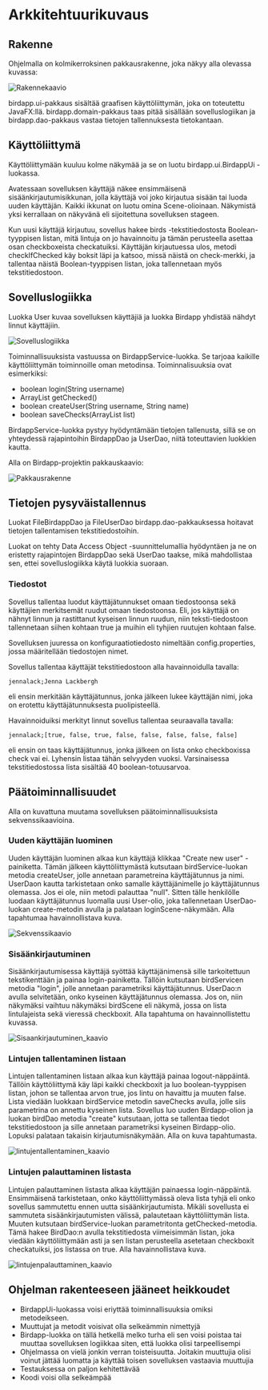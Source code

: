 # Arkkitehtuurikuvaus


## Rakenne

Ohjelmalla on kolmikerroksinen pakkausrakenne, joka näkyy alla olevassa kuvassa:

![Rakennekaavio](https://github.com/jennalack/ot-harjoitustyo/blob/master/lintuapp/dokumentaatio/kuvat/Untitled%20Diagram.png)

birdapp.ui-pakkaus sisältää graafisen käyttöliittymän, joka on toteutettu JavaFX:llä. birdapp.domain-pakkaus taas pitää sisällään sovelluslogiikan ja birdapp.dao-pakkaus vastaa tietojen tallennuksesta tietokantaan. 


## Käyttöliittymä

Käyttöliittymään kuuluu kolme näkymää ja se on luotu birdapp.ui.BirdappUi -luokassa. 

Avatessaan sovelluksen käyttäjä näkee ensimmäisenä sisäänkirjautumisikkunan, jolla käyttäjä voi joko kirjautua sisään tai luoda uuden käyttäjän. Kaikki ikkunat on luotu omina Scene-olioinaan. Näkymistä yksi kerrallaan on näkyvänä eli sijoitettuna sovelluksen stageen. 

Kun uusi käyttäjä kirjautuu, sovellus hakee birds -tekstitiedostosta Boolean-tyyppisen listan, mitä lintuja on jo havainnoitu ja tämän perusteella asettaa osan checkboxeista checkatuiksi. Käyttäjän kirjautuessa ulos, metodi checkIfChecked käy boksit läpi ja katsoo, missä näistä on check-merkki, ja tallentaa näistä Boolean-tyyppisen listan, joka tallennetaan myös tekstitiedostoon.


## Sovelluslogiikka

Luokka User kuvaa sovelluksen käyttäjiä ja luokka Birdapp yhdistää nähdyt linnut käyttäjiin. 

![Sovelluslogiikka](https://github.com/jennalack/ot-harjoitustyo/blob/master/lintuapp/dokumentaatio/kuvat/Sovelluslogiikka.png)

Toiminnallisuuksista vastuussa on BirdappService-luokka. Se tarjoaa kaikille käyttöliittymän toiminnoille oman metodinsa. Toiminnalisuuksia ovat esimerkiksi:
- boolean login(String username)
- ArrayList<Boolean> getChecked()
- boolean createUser(String username, String name)
- boolean saveChecks(ArrayList<Boolean> list)
  
BirdappService-luokka pystyy hyödyntämään tietojen tallenusta, sillä se on yhteydessä rajapintoihin BirdappDao ja UserDao, niitä toteuttavien luokkien kautta.

Alla on Birdapp-projektin pakkauskaavio:

![Pakkausrakenne](https://github.com/jennalack/ot-harjoitustyo/blob/master/lintuapp/dokumentaatio/Valmispakkaus.png)


## Tietojen pysyväistallennus

Luokat FileBirdappDao ja FileUserDao birdapp.dao-pakkauksessa hoitavat tietojen tallentamisen tekstitiedostoihin.

Luokat on tehty Data Access Object -suunnittelumallia hyödyntäen ja ne on eristetty rajapintojen BirdappDao sekä UserDao taakse, mikä mahdollistaa sen, ettei sovelluslogiikka käytä luokkia suoraan.

### Tiedostot 

Sovellus tallentaa luodut käyttäjätunnukset omaan tiedostoonsa sekä käyttäjien merkitsemät ruudut omaan tiedostoonsa. Eli, jos käyttäjä on nähnyt linnun ja rastittanut kyseisen linnun ruudun, niin teksti-tiedostoon tallennetaan siihen kohtaan true ja muihin eli tyhjien ruutujen kohtaan false.

Sovelluksen juuressa on konfiguraatiotiedosto nimeltään config.properties, jossa määritellään tiedostojen nimet.

Sovellus tallentaa käyttäjät tekstitiedostoon alla havainnoidulla tavalla:

`jennalack;Jenna Lackbergh`

eli ensin merkitään käyttäjätunnus, jonka jälkeen lukee käyttäjän nimi, joka on erotettu käyttäjätunnuksesta puolipisteellä.

Havainnoiduiksi merkityt linnut sovellus tallentaa seuraavalla tavalla:

`jennalack;[true, false, true, false, false, false, false, false]`

eli ensin on taas käyttäjätunnus, jonka jälkeen on lista onko checkboxissa check vai ei. Lyhensin listaa tähän selvyyden vuoksi. Varsinaisessa tekstitiedostossa lista sisältää 40 boolean-totuusarvoa.


## Päätoiminnallisuudet

Alla on kuvattuna muutama sovelluksen päätoiminnallisuuksista sekvenssikaavioina.


### Uuden käyttäjän luominen

Uuden käyttäjän luominen alkaa kun käyttäjä klikkaa "Create new user" -painiketta. Tämän jälkeen käyttöliittymästä kutsutaan birdService-luokan metodia createUser, jolle annetaan parametreina käyttäjätunnus ja nimi. UserDaon kautta tarkistetaan onko samalle käyttäjänimelle jo käyttäjätunnus olemassa. Jos ei ole, niin metodi palauttaa "null". Sitten tälle henkilölle luodaan käyttäjätunnus luomalla uusi User-olio, joka tallennetaan UserDao-luokan create-metodin avulla ja palataan loginScene-näkymään. Alla tapahtumaa havainnollistava kuva.

![Sekvenssikaavio](https://github.com/jennalack/ot-harjoitustyo/blob/master/lintuapp/dokumentaatio/kuvat/Sekvenssikaavio%20(1).png)


### Sisäänkirjautuminen

Sisäänkirjautumisessa käyttäjä syöttää käyttäjänimensä sille tarkoitettuun tekstikenttään ja painaa login-painiketta. Tällöin kutsutaan birdServicen metodia "login", jolle annetaan parametriksi käyttäjätunnus. UserDao:n avulla selvitetään, onko kyseinen käyttäjätunnus olemassa. Jos on, niin näkymäksi vaihtuu näkymäksi birdScene eli näkymä, jossa on lista lintulajeista sekä vieressä checkboxit. Alla tapahtuma on havainnollistettu kuvassa. 

![Sisaankirjautuminen_kaavio](https://github.com/jennalack/ot-harjoitustyo/blob/master/lintuapp/dokumentaatio/kuvat/sisaankirjautuminen2.png)


### Lintujen tallentaminen listaan

Lintujen tallentaminen listaan alkaa kun käyttäjä painaa logout-näppäintä. Tällöin käyttöliittymä käy läpi kaikki checkboxit ja luo boolean-tyyppisen listan, johon se tallentaa arvon true, jos lintu on havaittu ja muuten false. Lista viedään luokkaan birdService metodin saveChecks avulla, jolle siis parametrina on annettu kyseinen lista. Sovellus luo uuden Birdapp-olion ja luokan birdDao metodia "create" kutsutaan, jotta se tallentaa tiedot tekstitiedostoon ja sille annetaan parametriksi kyseinen Birdapp-olio. Lopuksi palataan takaisin kirjautumisnäkymään. Alla on kuva tapahtumasta.

![lintujentallentaminen_kaavio](https://github.com/jennalack/ot-harjoitustyo/blob/master/lintuapp/dokumentaatio/kuvat/lintujen_tallentaminen2.png)


### Lintujen palauttaminen listasta

Lintujen palauttaminen listasta alkaa käyttäjän painaessa login-näppäintä. Ensimmäisenä tarkistetaan, onko käyttöliittymässä oleva lista tyhjä eli onko sovellus sammutettu ennen uutta sisäänkirjautumista. Mikäli sovellusta ei sammuteta sisäänkirjautumisten välissä, palautetaan käyttöliittymän lista. Muuten kutsutaan birdService-luokan parametritonta getChecked-metodia. Tämä hakee BirdDao:n avulla tekstitiedosta viimeisimmän listan, joka viedään käyttöliittymään asti ja sen listan perusteella asetetaan checkboxit checkatuiksi, jos listassa on true. Alla havainnollistava kuva.

![lintujenpalauttaminen_kaavio](https://github.com/jennalack/ot-harjoitustyo/blob/master/lintuapp/dokumentaatio/kuvat/lintujen_palauttaminen.png)


## Ohjelman rakenteeseen jääneet heikkoudet

- BirdappUi-luokassa voisi eriyttää toiminnallisuuksia omiksi metodeikseen.
- Muuttujat ja metodit voisivat olla selkeämmin nimettyjä
- Birdapp-luokka on tällä hetkellä melko turha eli sen voisi poistaa tai muuttaa sovelluksen logiikkaa siten, että luokka olisi tarpeellisempi
- Ohjelmassa on vielä jonkin verran toisteisuutta. Joitakin muuttujia olisi voinut jättää luomatta ja käyttää toisen sovelluksen vastaavia muuttujia
- Testauksessa on paljon kehitettävää
- Koodi voisi olla selkeämpää
